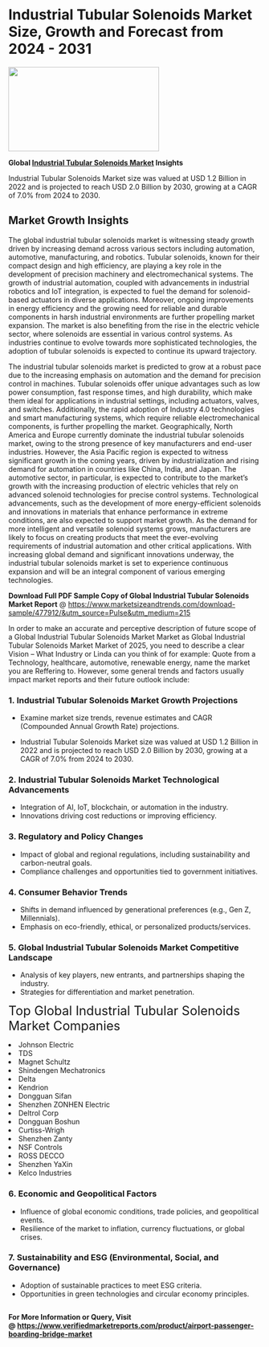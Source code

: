 <H1>Industrial Tubular Solenoids Market Size, Growth and Forecast from 2024 - 2031</H1><img class="aligncenter size-medium wp-image-584254" src="https://thirdeyenews.in/wp-content/uploads/2024/09/Global-Market-Research-300x168.jpeg" alt="" width="300" height="168" /><p><strong>Global&nbsp;<a href="https://www.marketsizeandtrends.com/download-sample/477912/&amp;utm_source=Pulse&amp;utm_medium=215">Industrial Tubular Solenoids Market</a> Insights</strong></p><p>Industrial Tubular Solenoids Market size was valued at USD 1.2 Billion in 2022 and is projected to reach USD 2.0 Billion by 2030, growing at a CAGR of 7.0% from 2024 to 2030.</p><p><h2>Market Growth Insights</h2> <p>The global industrial tubular solenoids market is witnessing steady growth driven by increasing demand across various sectors including automation, automotive, manufacturing, and robotics. Tubular solenoids, known for their compact design and high efficiency, are playing a key role in the development of precision machinery and electromechanical systems. The growth of industrial automation, coupled with advancements in industrial robotics and IoT integration, is expected to fuel the demand for solenoid-based actuators in diverse applications. Moreover, ongoing improvements in energy efficiency and the growing need for reliable and durable components in harsh industrial environments are further propelling market expansion. The market is also benefiting from the rise in the electric vehicle sector, where solenoids are essential in various control systems. As industries continue to evolve towards more sophisticated technologies, the adoption of tubular solenoids is expected to continue its upward trajectory. <span></span> <p>The industrial tubular solenoids market is predicted to grow at a robust pace due to the increasing emphasis on automation and the demand for precision control in machines. Tubular solenoids offer unique advantages such as low power consumption, fast response times, and high durability, which make them ideal for applications in industrial settings, including actuators, valves, and switches. Additionally, the rapid adoption of Industry 4.0 technologies and smart manufacturing systems, which require reliable electromechanical components, is further propelling the market. Geographically, North America and Europe currently dominate the industrial tubular solenoids market, owing to the strong presence of key manufacturers and end-user industries. However, the Asia Pacific region is expected to witness significant growth in the coming years, driven by industrialization and rising demand for automation in countries like China, India, and Japan. The automotive sector, in particular, is expected to contribute to the market’s growth with the increasing production of electric vehicles that rely on advanced solenoid technologies for precise control systems. Technological advancements, such as the development of more energy-efficient solenoids and innovations in materials that enhance performance in extreme conditions, are also expected to support market growth. As the demand for more intelligent and versatile solenoid systems grows, manufacturers are likely to focus on creating products that meet the ever-evolving requirements of industrial automation and other critical applications. With increasing global demand and significant innovations underway, the industrial tubular solenoids market is set to experience continuous expansion and will be an integral component of various emerging technologies. <span></p><p><span class=""><strong>Download Full PDF Sample Copy of Global Industrial Tubular Solenoids Market Report</strong> @ <a href="https://www.marketsizeandtrends.com/download-sample/477912/&amp;utm_source=Pulse&amp;utm_medium=215" target="_blank">https://www.marketsizeandtrends.com/download-sample/477912/&amp;utm_source=Pulse&amp;utm_medium=215</a></span></p><p>In order to make an accurate and perceptive description of future scope of a Global&nbsp;Industrial Tubular Solenoids Market Market as Global&nbsp;Industrial Tubular Solenoids Market Market of 2025, you need to describe a clear Vision &ndash; What Industry or Linda can you think of for example: Quote from a Technology, healthcare, automotive, renewable energy, name the market you are Reffering to. However, some general trends and factors usually impact market reports and their future outlook include:</p><h3>1.&nbsp;<strong>Industrial Tubular Solenoids Market Growth Projections</strong></h3><ul><li>Examine market size trends, revenue estimates and CAGR (Compounded Annual Growth Rate) projections.</li><li><p>Industrial Tubular Solenoids Market size was valued at USD 1.2 Billion in 2022 and is projected to reach USD 2.0 Billion by 2030, growing at a CAGR of 7.0% from 2024 to 2030.</p></li></ul><h3>2.&nbsp;<strong>Industrial Tubular Solenoids Market Technological Advancements</strong></h3><ul><li>Integration of AI, IoT, blockchain, or automation in the industry.</li><li>Innovations driving cost reductions or improving efficiency.</li></ul><h3>3.&nbsp;<strong>Regulatory and Policy Changes</strong></h3><ul><li>Impact of global and regional regulations, including sustainability and carbon-neutral goals.</li><li>Compliance challenges and opportunities tied to government initiatives.</li></ul><h3>4.&nbsp;<strong>Consumer Behavior Trends</strong></h3><ul><li>Shifts in demand influenced by generational preferences (e.g., Gen Z, Millennials).</li><li>Emphasis on eco-friendly, ethical, or personalized products/services.</li></ul><h3>5.&nbsp;<strong>Global Industrial Tubular Solenoids Market Competitive Landscape</strong></h3><ul><li>Analysis of key players, new entrants, and partnerships shaping the industry.</li><li>Strategies for differentiation and market penetration.</li></ul><p data-pm-slice="1 1 []"><span style="color: inherit; font-family: inherit; font-size: 25px;">Top Global Industrial Tubular Solenoids Market Companies</span></p><div class="" data-test-id=""><p><li>Johnson Electric</li><li> TDS</li><li> Magnet Schultz</li><li> Shindengen Mechatronics</li><li> Delta</li><li> Kendrion</li><li> Dongguan Sifan</li><li> Shenzhen ZONHEN Electric</li><li> Deltrol Corp</li><li> Dongguan Boshun</li><li> Curtiss-Wrigh</li><li> Shenzhen Zanty</li><li> NSF Controls</li><li> ROSS DECCO</li><li> Shenzhen YaXin</li><li> Kelco Industries</li></p></div><h3>6.&nbsp;<strong>Economic and Geopolitical Factors</strong></h3><ul><li>Influence of global economic conditions, trade policies, and geopolitical events.</li><li>Resilience of the market to inflation, currency fluctuations, or global crises.</li></ul><h3>7.&nbsp;<strong>Sustainability and ESG (Environmental, Social, and Governance)</strong></h3><ul><li>Adoption of sustainable practices to meet ESG criteria.</li><li>Opportunities in green technologies and circular economy principles.</li></ul><h2><strong style="font-size: 14px;">For More Information or Query, Visit @&nbsp;</strong><a style="background-color: #ffffff; font-size: 14px;" href="https://www.marketsizeandtrends.com/report/industrial-tubular-solenoids-market/" target="_blank">https://www.verifiedmarketreports.com/product/airport-passenger-boarding-bridge-market</a></h2>
